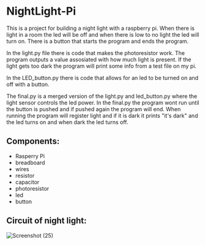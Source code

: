 # NightLight-Pi

This is a project for building a night light with a raspberry pi. 
When there is light in a room the led will be off and when there is low to no light the led will turn on.
There is a button that starts the program and ends the program.

In the light.py file there is code that makes the photoresistor work.
The program outputs a value assosiated with how much light is present.
If the light gets too dark the program will print some info from a test file on my pi.

In the LED_button.py there is code that allows for an led to be turned on and off with a button.

The final.py is a merged version of the light.py and led_button.py where the light sensor controls the led power.
In the final.py the program wont run until the button is pushed and if pushed again the program will end.
When running the program will register light and if it is dark it prints "it's dark" and the led turns on and when dark the led turns off.

## Components:
- Rasperry Pi
- breadboard
- wires
- resistor
- capacitor
- photoresistor
- led
- button

## Circuit of night light:

![Screenshot (25)](https://user-images.githubusercontent.com/100862017/165801289-eb8746e4-01eb-4155-b78b-5ebce006e085.png)

